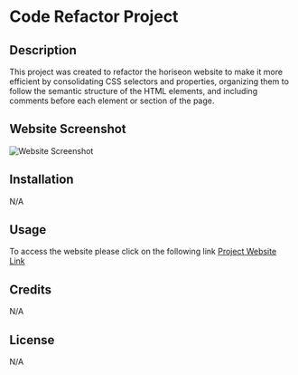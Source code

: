 # Code Refactor Project

## Description

This project was created to refactor the horiseon website to make it more efficient by consolidating CSS selectors and properties, organizing them to follow the semantic structure of the HTML elements, and including comments before each element or section of the page.

## Website Screenshot
![Website Screenshot](https://andrei-ribeiro-wenceslau.github.io/module-1-challenge/assets/images/horiseon-website.png "Website Screenshot")

## Installation

N/A

## Usage

To access the website please click on the following link [Project Website Link](https://andrei-ribeiro-wenceslau.github.io/module-1-challenge/)

## Credits

N/A

## License

N/A
